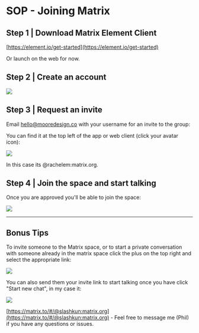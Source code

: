 
# SOP - Joining Matrix

## Step 1 | Download Matrix Element Client
[https://element.io/get-started](https://element.io/get-started)

Or launch on the web for now.


## Step 2 | Create an account
![](https://images.amplenote.com/fe8237ca-07db-11ed-a3fd-b244f95defbd/1b921a8e-aa7e-4707-a8c2-1019c198ddf9.jpg)


## Step 3 | Request an invite
Email hello@mooredesign.co with your username for an invite to the group:  
  
You can find it at the top left of the app or web client (click your avatar icon):

![](https://images.amplenote.com/fe8237ca-07db-11ed-a3fd-b244f95defbd/52d09191-d6dd-4340-8547-260b98d52937.jpg)

In this case its @rachelem:matrix.org.


## Step 4 | Join the space and start talking
Once you are approved you'll be able to join the space:  
  
![](https://images.amplenote.com/fe8237ca-07db-11ed-a3fd-b244f95defbd/988f2c90-b1d6-4836-8642-8b7b47ba3d3f.jpg)

---

## Bonus Tips

To invite someone to the Matrix space, or to start a private conversation with someone already in the matrix space click the plus on the top right and select the appropriate link:  
  
![](https://images.amplenote.com/fe8237ca-07db-11ed-a3fd-b244f95defbd/50431833-1fbb-4221-8fba-02d6d6988acf.jpg)

You can also send them your invite link to start talking once you have click  
"Start new chat", in my case it:  
  
![](https://images.amplenote.com/fe8237ca-07db-11ed-a3fd-b244f95defbd/c6ddd3aa-6403-43bf-a6ec-de9d5b201920.jpg)

[https://matrix.to/#/@slashkun:matrix.org](https://matrix.to/#/@slashkun:matrix.org) - Feel free to message me (Phil) if you have any questions or issues.